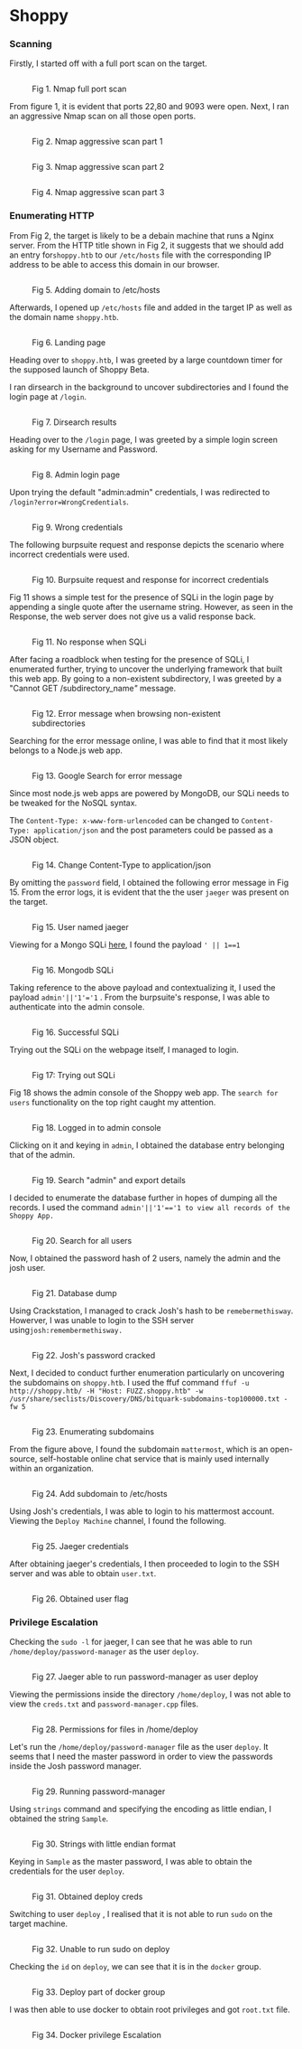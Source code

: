 # Shoppy

### Scanning

Firstly, I started off with a full port scan on the target.&#x20;

<figure><img src="../../.gitbook/assets/image (286).png" alt=""><figcaption><p>Fig 1. Nmap full port scan</p></figcaption></figure>

From figure 1, it is evident that ports 22,80 and 9093 were open. Next, I ran an aggressive Nmap scan on all those open ports.

<figure><img src="../../.gitbook/assets/image (26).png" alt=""><figcaption><p>Fig 2. Nmap aggressive scan part 1</p></figcaption></figure>

<figure><img src="../../.gitbook/assets/image (204).png" alt=""><figcaption><p>Fig 3. Nmap aggressive scan part 2</p></figcaption></figure>

<figure><img src="../../.gitbook/assets/image (228).png" alt=""><figcaption><p>Fig 4. Nmap aggressive scan part 3</p></figcaption></figure>

### Enumerating HTTP

From Fig 2, the target is likely to be a debain machine that runs a Nginx server. From the HTTP title shown in Fig 2, it suggests that we should add an entry for`shoppy.htb` to our `/etc/hosts` file with the corresponding IP address to be able to access this domain in our browser.

<figure><img src="../../.gitbook/assets/image (210).png" alt=""><figcaption><p>Fig 5. Adding domain to /etc/hosts</p></figcaption></figure>

Afterwards, I opened up `/etc/hosts` file and added in the target IP as well as the domain name `shoppy.htb`.

<figure><img src="../../.gitbook/assets/image (281).png" alt=""><figcaption><p>Fig 6. Landing page</p></figcaption></figure>

Heading over to `shoppy.htb`, I was greeted by a large countdown timer for the supposed launch of Shoppy Beta.

I ran dirsearch in the background to uncover subdirectories and I found the login page at `/login`.

<figure><img src="../../.gitbook/assets/image (274).png" alt=""><figcaption><p>Fig 7. Dirsearch results</p></figcaption></figure>

Heading over to the `/login` page, I was greeted by a simple login screen asking for my Username and Password.

<figure><img src="../../.gitbook/assets/image (276).png" alt=""><figcaption><p>Fig 8. Admin login page</p></figcaption></figure>

Upon trying the default "admin:admin" credentials, I was redirected to `/login?error=WrongCredentials`.

<figure><img src="../../.gitbook/assets/image (68).png" alt=""><figcaption><p>Fig 9. Wrong credentials</p></figcaption></figure>

The following burpsuite request and response depicts the scenario where incorrect credentials were used.

<figure><img src="../../.gitbook/assets/image (88).png" alt=""><figcaption><p>Fig 10. Burpsuite request and response for incorrect credentials</p></figcaption></figure>

Fig 11 shows a simple test for the presence of SQLi in the login page by appending a single quote after the username string. However, as seen in the Response, the web server does not give us a valid response back.

<figure><img src="../../.gitbook/assets/image (207).png" alt=""><figcaption><p>Fig 11. No response when SQLi</p></figcaption></figure>

After facing a roadblock when testing for the presence of SQLi, I enumerated further, trying to uncover the underlying framework that built this web app. By going to a non-existent subdirectory, I was greeted by a "Cannot GET /subdirectory\_nam&#x65;_"_ message.&#x20;

<figure><img src="../../.gitbook/assets/image (285).png" alt=""><figcaption><p>Fig 12. Error message when browsing non-existent subdirectories</p></figcaption></figure>

Searching for the error message online, I was able to find that it most likely belongs to a Node.js web app.

<figure><img src="../../.gitbook/assets/image (216).png" alt=""><figcaption><p>Fig 13. Google Search for error message</p></figcaption></figure>

Since most node.js web apps are powered by MongoDB, our SQLi needs to be tweaked for the NoSQL syntax.

The `Content-Type: x-www-form-urlencoded` can be changed to `Content-Type: application/json` and the post parameters could be passed as a JSON object.

<figure><img src="../../.gitbook/assets/image (269).png" alt=""><figcaption><p>Fig 14. Change Content-Type to application/json</p></figcaption></figure>

By omitting the `password` field, I obtained the following error message in Fig 15. From the error logs, it is evident that the the user `jaeger` was present on the target.

<figure><img src="../../.gitbook/assets/image (211).png" alt=""><figcaption><p>Fig 15. User named jaeger</p></figcaption></figure>

Viewing for a Mongo SQLi [here](https://book.hacktricks.xyz/pentesting-web/nosql-injection#sql-mongo), I found the payload `' || 1==1`

<figure><img src="../../.gitbook/assets/image (66).png" alt=""><figcaption><p>Fig 16. Mongodb SQLi</p></figcaption></figure>

Taking reference to the above payload and contextualizing it, I used the payload `admin'||'1'='1` . From the burpsuite's response, I was able to authenticate into the admin console.

<figure><img src="../../.gitbook/assets/image (54).png" alt=""><figcaption><p>Fig 16. Successful SQLi</p></figcaption></figure>

Trying out the SQLi on the webpage itself, I managed to login.

<figure><img src="../../.gitbook/assets/image (27).png" alt=""><figcaption><p>Fig 17: Trying out SQLi </p></figcaption></figure>

Fig 18 shows the admin console of the Shoppy web app. The `search for users` functionality on the top right caught my attention.

<figure><img src="../../.gitbook/assets/image (45).png" alt=""><figcaption><p>Fig 18. Logged in to admin console</p></figcaption></figure>

Clicking on it and keying in `admin`, I obtained the database entry belonging that of the admin.

<figure><img src="../../.gitbook/assets/image (267).png" alt=""><figcaption><p>Fig 19. Search "admin" and export details</p></figcaption></figure>

I decided to enumerate the database further in hopes of dumping all the records. I used the command `admin'||'1'=='1 to view all records of the Shoppy App.`

<figure><img src="../../.gitbook/assets/image (271).png" alt=""><figcaption><p>Fig 20. Search for all users</p></figcaption></figure>

Now, I obtained the password hash of 2 users, namely the admin and the josh user.

<figure><img src="../../.gitbook/assets/image (86).png" alt=""><figcaption><p>Fig 21. Database dump</p></figcaption></figure>

Using Crackstation, I managed to crack Josh's hash to be `remebermethisway`. Howerver, I was unable to login to the SSH server using`josh:remembermethisway.`

<figure><img src="../../.gitbook/assets/image (268).png" alt=""><figcaption><p>Fig 22. Josh's password cracked</p></figcaption></figure>

Next, I decided to conduct further enumeration particularly on uncovering the subdomains on `shoppy.htb`. I used the ffuf command `ffuf -u http://shoppy.htb/ -H "Host: FUZZ.shoppy.htb" -w /usr/share/seclists/Discovery/DNS/bitquark-subdomains-top100000.txt -fw 5`

<figure><img src="../../.gitbook/assets/image (263).png" alt=""><figcaption><p>Fig 23. Enumerating subdomains</p></figcaption></figure>

From the figure above, I found the subdomain `mattermost`, which is an open-source, self-hostable online chat service that is mainly used internally within an organization.

<figure><img src="../../.gitbook/assets/image (282).png" alt=""><figcaption><p>Fig 24. Add subdomain to /etc/hosts</p></figcaption></figure>

Using Josh's credentials, I was able to login to his mattermost account. Viewing the `Deploy Machine` channel, I found the following.

<figure><img src="../../.gitbook/assets/image (240).png" alt=""><figcaption><p>Fig 25. Jaeger credentials</p></figcaption></figure>

After obtaining jaeger's credentials, I then proceeded to login to the SSH server and was able to obtain `user.txt`.

<figure><img src="../../.gitbook/assets/image (238).png" alt=""><figcaption><p>Fig 26. Obtained user flag</p></figcaption></figure>

### Privilege Escalation

Checking the `sudo -l` for jaeger, I can see that he was able to run `/home/deploy/password-manager` as the user `deploy`.

<figure><img src="../../.gitbook/assets/image (253).png" alt=""><figcaption><p>Fig 27. Jaeger able to run password-manager as user deploy</p></figcaption></figure>

Viewing the permissions inside the directory `/home/deploy`, I was not able to view the `creds.txt` and `password-manager.cpp` files.

<figure><img src="../../.gitbook/assets/image (226).png" alt=""><figcaption><p>Fig 28. Permissions for files in /home/deploy</p></figcaption></figure>

Let's run the `/home/deploy/password-manager` file as the user `deploy`. It seems that I need the master password in order to view the passwords inside the Josh password manager.

<figure><img src="../../.gitbook/assets/image (237).png" alt=""><figcaption><p>Fig 29. Running password-manager</p></figcaption></figure>

Using `strings` command and specifying the encoding as little endian, I obtained the string `Sample`.

<figure><img src="../../.gitbook/assets/image (215).png" alt=""><figcaption><p>Fig 30. Strings with little endian format</p></figcaption></figure>

Keying in `Sample` as the master password, I was able to obtain the credentials for the user `deploy`.

<figure><img src="../../.gitbook/assets/image (10) (1).png" alt=""><figcaption><p>Fig 31. Obtained deploy creds</p></figcaption></figure>

Switching to user `deploy` , I realised that it is not able to run `sudo` on the target machine.

<figure><img src="../../.gitbook/assets/image (44).png" alt=""><figcaption><p>Fig 32. Unable to run sudo on deploy</p></figcaption></figure>

Checking the `id` on `deploy`, we can see that it is in the `docker` group.

<figure><img src="../../.gitbook/assets/image (272).png" alt=""><figcaption><p>Fig 33. Deploy part of docker group</p></figcaption></figure>

I was then able to use docker to obtain root privileges and got `root.txt` file.

<figure><img src="../../.gitbook/assets/image (239).png" alt=""><figcaption><p>Fig 34. Docker privilege Escalation</p></figcaption></figure>
